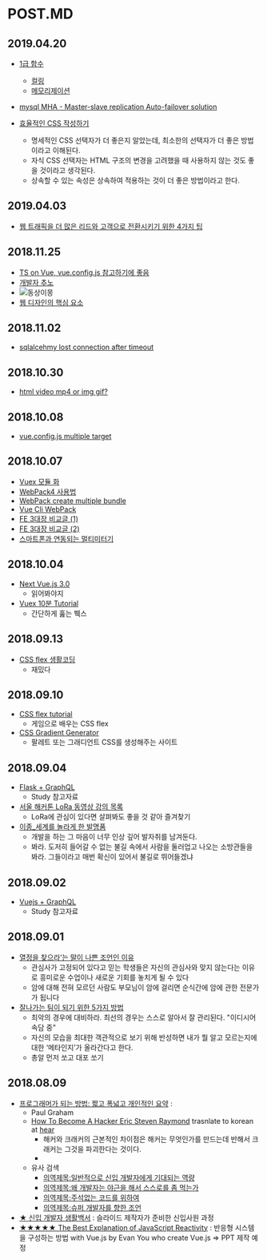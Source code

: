 ﻿# POST.MD

## 2019.04.20

- [1급 함수](https://bestalign.github.io/2015/10/18/first-class-object/)
  - [컬링](https://edykim.com/ko/post/writing-a-curling-currying-function-in-javascript/)
  - [메모리제이션](https://yookeun.github.io/javascript/2015/03/15/javascript-memoization/)

- [mysql MHA - Master-slave replication Auto-failover solution](https://sarc.io/index.php/mariadb/731-mha-1)

- [효율적인 CSS 작성하기](https://webclub.tistory.com/361)
  - 명세적인 CSS 선택자가 더 좋은지 알았는데, 최소한의 선택자가 더 좋은 방법이라고 이해된다.
  - 자식 CSS 선택자는 HTML 구조의 변경을 고려했을 때 사용하지 않는 것도 좋을 것이라고 생각된다.
  - 상속할 수 있는 속성은 상속하여 적용하는 것이 더 좋은 방법이라고 한다.

## 2019.04.03

- [웹 트래픽을 더 많은 리드와 고객으로 전환시키기 위한 4가지 팁](https://ppss.kr/archives/65949)

## 2018.11.25

- [TS on Vue, vue.config.js 참고하기에 좋음](https://github.com/Microsoft/TypeScript-Vue-Starter#typescript-vue-starter)
- [개발자 추노](https://ppss.kr/archives/180071)
- ![동상이몽](https://ppss.kr/wp-content/uploads/2018/11/05-12-768x576.jpg)
- [웹 디자인의 핵심 요소](https://ppss.kr/archives/65951)

## 2018.11.02

- [sqlalcehmy lost connection after timeout](http://yongho1037.tistory.com/569)

## 2018.10.30

- [html video mp4 or img gif?](https://cloudinary.com/blog/evolution_of_img_gif_without_the_gif)

## 2018.10.08

- [vue.config.js multiple target](https://stackoverflow.com/questions/49454372/how-can-i-create-two-separate-bundles-with-vue-cli-3)

## 2018.10.07

- [Vuex 모듈 화](https://github.com/vuejs/vuex/tree/dev/examples/shopping-cart)
- [WebPack4 사용법](https://meetup.toast.com/posts/153)
- [WebPack create multiple bundle](http://codys.club/blog/2015/07/04/webpack-create-multiple-bundles-with-entry-points/)
- [Vue Cli WebPack](https://cli.vuejs.org/config/#global-cli-config)
- [FE 3대장 비교글 (1)](http://devtimothy.tistory.com/92)
- [FE 3대장 비교글 (2)](http://devtimothy.tistory.com/93)
- [스마트폰과 연동되는 멀티미터기](https://www.vionmeter.io/)

## 2018.10.04

- [Next Vue.js 3.0](https://medium.com/the-vue-point/plans-for-the-next-iteration-of-vue-js-777ffea6fabf)
  - 읽어봐야지
- [Vuex 10분 Tutorial](https://youtu.be/LW9yIR4GoVU)
  - 간단하게 훒는 붹스

## 2018.09.13

- [CSS flex 생활코딩](https://opentutorials.org/course/2418/13526)
  - 재밌다

## 2018.09.10

- [CSS flex tutorial](https://flexboxfroggy.com/#ko)
  - 게임으로 배우는 CSS flex
- [CSS Gradient Generator](https://mycolor.space/)
  - 팔레트 또는 그래디언트 CSS를 생성해주는 사이트

## 2018.09.04

- [Flask + GraphQL](http://artoria.us/m/30)
  - Study 참고자료
- [서울 해커톤 LoRa 동영상 강의 목록](http://www.seoulhackathon.org/tag/LoRa_Setalab_AuLoRa_Daliworks_Thingplus)
  - LoRa에 관심이 있다면 살펴봐도 좋을 것 같아 즐겨찾기
- [이종\_세계를 놀라게 한 발명품](http://m.cafe.daum.net/ssaumjil/LnOm/2033600?svc=kakaotalkTab&bucket=toros_cafe_channel_beta)
  - 개발을 하는 그 마음이 너무 인상 깊어 발자취를 남겨둔다.
  - 봐라. 도저히 들어갈 수 없는 불길 속에서 사람을 둘러업고 나오는 소방관들을 봐라. 그들이라고 매번 확신이 있어서 불길로 뛰어들겠냐

## 2018.09.02

- [Vuejs + GraphQL](https://medium.com/@lachlanmiller_52885/graphql-basics-and-practical-examples-with-vue-6b649b9685e0)
  - Study 참고자료

## 2018.09.01

- [열정을 찾으라’는 말이 나쁜 조언인 이유](https://ppss.kr/archives/172716)
  - 관심사가 고정되어 있다고 믿는 학생들은 자신의 관심사와 맞지 않는다는 이유로 흥미로운 수업이나 새로운 기회를 놓치게 될 수 있다
  - 암에 대해 전혀 모르던 사람도 부모님이 암에 걸리면 순식간에 암에 관한 전문가가 됩니다
- [잘나가는 팀이 되기 위한 5가지 방법](https://ppss.kr/archives/169155)
  - 최악의 경우에 대비하라. 최선의 경우는 스스로 알아서 잘 관리된다. "이디시어 속담 중"
  - 자신의 모습을 최대한 객관적으로 보기 위해 반성하면 내가 뭘 알고 모르는지에 대한 ‘메타인지’가 올라간다고 한다.
  - 총알 먼저 쏘고 대포 쏘기

## 2018.08.09

- [프로그래머가 되는 방법: 짧고 폭넓고 개인적인 요약](https://wiki.kldp.org/wiki.php/HowToBeAProgrammer) :
  - Paul Graham
  - [How To Become A Hacker Eric Steven Raymond](http://www.catb.org/esr/faqs/hacker-howto.html) trasnlate to korean at [hear](http://kwonnam.pe.kr/howtobecomeahacker.html)
    - 해커와 크래커의 근본적인 차이점은 해커는 무엇인가를 만드는데 반해서 크래커는 그것을 파괴한다는 것이다.
    -
  - 유사 검색
    - [의역제목:일반적으로 신입 개발자에게 기대되는 역량](http://blog.naver.com/PostView.nhn?blogId=yo2dh&logNo=220171876816)
    - [의역제목:왜 개발자는 야근을 해서 스스로를 좀 먹는가](http://coderlife.tistory.com/90)
    - [의역제목:주석없는 코드를 위하여](http://media.fastcampus.co.kr/knowledge/advice-for-developers/)
    - [의역제목:슈퍼 개발자를 향한 조언](http://yookeun.github.io/think/2016/02/05/think-howwork/)
- [★ 신입 개발자 생활백서](https://www.slideshare.net/jayjin0427/ss-61315271) : 슬라이드 제작자가 준비한 신입사원 과정
- [★★★★★ The Best Explanation of JavaScript Reactivity](http://devtimothy.tistory.com/87) : 반응형 시스템을 구성하는 방법 with Vue.js by Evan You who create Vue.js => PPT 제작 예정
